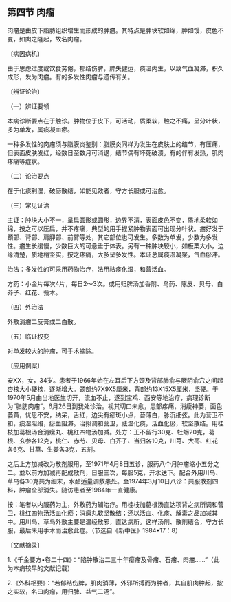 ## 第四节 肉瘤

肉瘤是由皮下脂肪组织増生而形成的肿瘤。其特点是肿块软如绵，肿如馒，皮色不变，如肉之隆起，故名肉瘤。

〔病因病机〕

由于思虑过度或饮食劳倦，郁结伤脾，脾失健运，痰湿内生，以致气血凝滞，积久成形，发为肉瘤。有的多发性肉瘤与遗传有关。

〔辨证论治〕

（一）辨证要领

本病诊断要点在于触诊。肿物位于皮下，可活动，质柔软，触之不痛，呈分叶状，多为单发，属痰凝血瘀。

一种多发性的肉瘤须与脂膜炎鉴别：脂膜炎同样为发生在皮肤上的结节，有压痛，但表面皮肤发红，经数日至数月可消退，结节偶有坏死破溃。有的伴有发热，肌肉疼痛等症状。

（二）论治要点

在于化痰利湿，破瘀散结，如能见效者，守方长服或可治愈。

（三）常见证治

主证：肿块大小不一，呈扁圆形或圆形，边界不清，表面皮色不变，质地柔软如绵，按之可以压扁，并不疼痛，典型的用手捏紧肿物表面可出现分叶状。瘤好发于颈部、背部、肩胛部、前臂等处，其它部位也可发生。多数为单发，少数为多发性。瘤生长缓慢，少数巨大的可悬垂于体表。另有一种肿块较小，如板栗大小，边缘清楚，质地稍坚实，按之疼痛，大多呈多发性。本证总属痰湿凝聚，气血瘀滞。

治法：多发性的可采用药物治疗，法用祛痰化湿，和营活血。

方药：小金片每次4片，每日2〜3次。或用归脾汤加香附、乌药、陈皮、贝母、白芥子、红花、莪术。

（四）外治法

外敷消瘤二反膏或二白散。

（五）临证权变

对单发较大的肿瘤，可手术摘除。

〔应用例案〕

安XX，女，34岁。患者于1966年始在左耳后下方颈及背部肺俞与厥阴俞穴之间起杏核大小硬核，逐渐增大。颈部约7X9X5厘米，背部约13X15X5厘米，坚硬。于1970年5月由当地医生切开，流血不止，遂到宝鸡、西安等地治疗，病理诊断为“脂肪肉瘤”。6月26日到我处诊治。视其切口未愈，患部疼痛，消瘦神萎，面色萎黄，忧思不安，纳呆，舌红，边尖有瘀斑小点，苔薄白，脉沉细弦。此为营卫不和，痰湿阻络，瘀血阻滞。治拟调和营卫，祛湿化痰，活血化瘀，软坚散结。用桂枝加葛根汤合消瘰丸、桃红四物汤加减。处方：王不留行30克、牡蛎20克，葛根、玄参各12克，桃仁、赤芍、贝母、白芥子、当归各10克，川芎、大枣、红花各6克、甘草、生姜各3克，五剂。

之后上方加减改为散剂服用，至1971年4月8日五诊，服药八个月肿瘤缩小五分之二。並以前方加减再配成散剂，日服三次，每服5克，开水送下。配合外用川乌、草乌各30克共为细末，水醋适量调敷患处。至1974年3月10日八诊：共服散剂四料，肿瘤全部消失。随访患者至1984年一直健康。

按：笔者以内服药为主，外敷药为辅治疗。用桂枝加葛根汤直达项背之病所调和营卫，桃红四物汤活血化瘀；消瘰丸软坚散结；还以活血、化痰、解毒之品加减其中。用川乌、草乌外敷主要是温经散邪，直达病所。这样汤剂、散剂结合，守方长服，最后未用手术而治愈此症。（节选自《新中医》1984•17：8）

〔文献摘录〕

1.《千金要方•卷二十四》：“陷肿散治二三十年瘿瘤及骨瘤、石瘤、肉瘤……”（此为本病较早的文献记载）

2.《外科枢要》：“若郁结伤脾，肌肉消薄，外邪所搏而为肿者，其自肌肉肿起，按之实软，名曰肉瘤，用归脾、益气二汤”。
